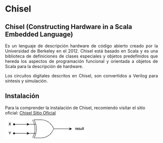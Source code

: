 # Chisel

## Chisel (Constructing Hardware in a Scala Embedded Language)

<p align='justify'>Es un lenguaje de descripción hardware de código abierto creado por la Universidad de Berkeley en el 2012. Chisel está basado en Scala y es una biblioteca de definiciones de clases especiales y objetos predefinidos que hereda los aspectos de programación funcional y orientada a objetos de Scala para la descripción de hardware.</p>

<p align='justify'>Los circuitos digitales descritos en Chisel, son convertidos a Verilog para síntesis y simulación.</p>

## Instalación

Para la comprender la instalación de Chisel, recomiendo visitar el sitio oficial:  [Chisel Sitio Oficial](https://external.ink?to=/chisel-lang.org/ "Chisel Sitio Oficial")





![Compuerta XOR](https://github.com/faurbano/Chisel/blob/main/images/myXOR.png?raw=true)

